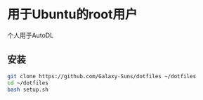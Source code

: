 # 用于Ubuntu的root用户

个人用于AutoDL

## 安装

```sh
git clone https://github.com/Galaxy-Suns/dotfiles ~/dotfiles
cd ~/dotfiles
bash setup.sh
```

